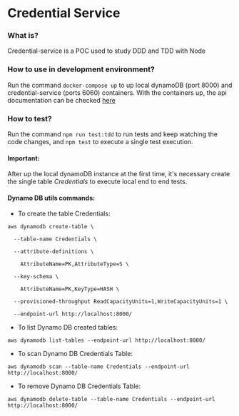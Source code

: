 # Credential Service

### What is?

Credential-service is a POC used to study DDD and TDD with Node

### How to use in development environment?

Run the command `docker-compose up` to up local dynamoDB (port 8000) and credential-service (ports 6060) containers.
With the containers up, the api documentation can be checked [here](http://127.0.0.1:6060/api-docs)

### How to test?

Run the command `npm run test:tdd` to run tests and keep watching the code changes, and `npm test` to execute a single test execution.

#### Important:

After up the local dynamoDB instance at the first time, it's necessary create the single table _Credentials_ to execute local end to end tests.

#### Dynamo DB utils commands:

- To create the table Credentials:

```
aws dynamodb create-table \

  --table-name Credentials \

  --attribute-definitions \

    AttributeName=PK,AttributeType=S \

  --key-schema \

    AttributeName=PK,KeyType=HASH \

  --provisioned-throughput ReadCapacityUnits=1,WriteCapacityUnits=1 \

  --endpoint-url http://localhost:8000/
```

- To list Dynamo DB created tables:

```
aws dynamodb list-tables --endpoint-url http://localhost:8000/
```

- To scan Dynamo DB Credentials Table:

```
aws dynamodb scan --table-name Credentials --endpoint-url http://localhost:8000/
```

- To remove Dynamo DB Credentials Table:

```
aws dynamodb delete-table --table-name Credentials --endpoint-url http://localhost:8000/
```
